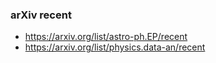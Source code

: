 
### arXiv recent
- https://arxiv.org/list/astro-ph.EP/recent
- https://arxiv.org/list/physics.data-an/recent
